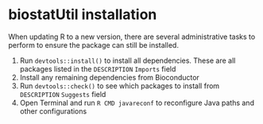 # biostatUtil installation

When updating R to a new version, there are several administrative tasks to perform to ensure the package can still be installed.

1. Run `devtools::install()` to install all dependencies. These are all packages listed in the `DESCRIPTION` `Imports` field
2. Install any remaining dependencies from Bioconductor
3. Run `devtools::check()` to see which packages to install from `DESCRIPTION` `Suggests` field
4. Open Terminal and run `R CMD javareconf` to reconfigure Java paths and other configurations
